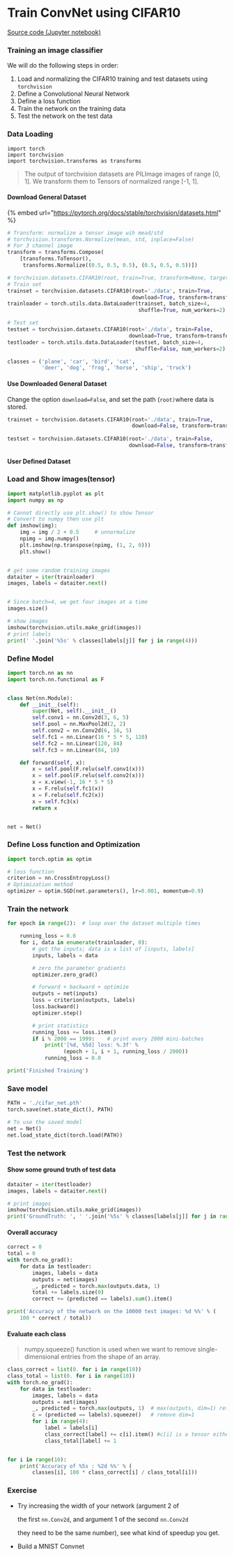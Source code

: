 # Train ConvNet using CIFAR10

[Source code \(Jupyter notebook\)](https://github.com/ykkimhgu/gitbook_docs/blob/master/deep-learning-framework/pytorch/neural_networks_tutorial_ykk.ipynb)

### Training an image classifier <a id="Training-an-image-classifier"></a>

We will do the following steps in order:

1. Load and normalizing the CIFAR10 training and test datasets using `torchvision`
2. Define a Convolutional Neural Network
3. Define a loss function
4. Train the network on the training data
5. Test the network on the test data



### Data Loading

```text
import torch
import torchvision
import torchvision.transforms as transforms
```

> The output of torchvision datasets are PILImage images of range \[0, 1\]. We transform them to Tensors of normalized range \[-1, 1\].

#### Download General Dataset

{% embed url="https://pytorch.org/docs/stable/torchvision/datasets.html" %}

```python
# Transform: normalize a tensor image wih mead/std
# torchvision.transforms.Normalize(mean, std, inplace=False)
# For 3 channel image
transform = transforms.Compose(
    [transforms.ToTensor(),
     transforms.Normalize((0.5, 0.5, 0.5), (0.5, 0.5, 0.5))])

# torchvision.datasets.CIFAR10(root, train=True, transform=None, target_transform=None, download=False)
# Train set
trainset = torchvision.datasets.CIFAR10(root='./data', train=True,
                                        download=True, transform=transform)
trainloader = torch.utils.data.DataLoader(trainset, batch_size=4,
                                          shuffle=True, num_workers=2)

# Test set
testset = torchvision.datasets.CIFAR10(root='./data', train=False,
                                       download=True, transform=transform)
testloader = torch.utils.data.DataLoader(testset, batch_size=4,
                                         shuffle=False, num_workers=2)

classes = ('plane', 'car', 'bird', 'cat',
           'deer', 'dog', 'frog', 'horse', 'ship', 'truck')
```

#### Use Downloaded General Dataset

Change the option `download=False`,  and set the  path \(`root)`where data is stored.

```python
trainset = torchvision.datasets.CIFAR10(root='./data', train=True,
                                        download=False, transform=transform)
                                        
testset = torchvision.datasets.CIFAR10(root='./data', train=False,
                                       download=False, transform=transform)
```

#### User Defined Dataset

### Load and Show images\(tensor\)

```python
import matplotlib.pyplot as plt
import numpy as np

# Cannot directly use plt.show() to show Tensor
# Convert to numpy then use plt
def imshow(img):
    img = img / 2 + 0.5     # unnormalize
    npimg = img.numpy()
    plt.imshow(np.transpose(npimg, (1, 2, 0)))
    plt.show()


# get some random training images
dataiter = iter(trainloader)
images, labels = dataiter.next()


# Since batch=4, we get four images at a time
images.size()

# show images
imshow(torchvision.utils.make_grid(images))
# print labels
print(' '.join('%5s' % classes[labels[j]] for j in range(4)))
```

### Define Model

```python
import torch.nn as nn
import torch.nn.functional as F


class Net(nn.Module):
    def __init__(self):
        super(Net, self).__init__()
        self.conv1 = nn.Conv2d(3, 6, 5)
        self.pool = nn.MaxPool2d(2, 2)
        self.conv2 = nn.Conv2d(6, 16, 5)
        self.fc1 = nn.Linear(16 * 5 * 5, 120)
        self.fc2 = nn.Linear(120, 84)
        self.fc3 = nn.Linear(84, 10)

    def forward(self, x):
        x = self.pool(F.relu(self.conv1(x)))
        x = self.pool(F.relu(self.conv2(x)))
        x = x.view(-1, 16 * 5 * 5)
        x = F.relu(self.fc1(x))
        x = F.relu(self.fc2(x))
        x = self.fc3(x)
        return x


net = Net()
```

### Define Loss function and Optimization

```python
import torch.optim as optim

# loss function
criterion = nn.CrossEntropyLoss()
# Optimization method
optimizer = optim.SGD(net.parameters(), lr=0.001, momentum=0.9)
```

### Train the network

```python
for epoch in range(2):  # loop over the dataset multiple times

    running_loss = 0.0
    for i, data in enumerate(trainloader, 0):
        # get the inputs; data is a list of [inputs, labels]
        inputs, labels = data

        # zero the parameter gradients
        optimizer.zero_grad()

        # forward + backward + optimize
        outputs = net(inputs)
        loss = criterion(outputs, labels)
        loss.backward()
        optimizer.step()

        # print statistics
        running_loss += loss.item()
        if i % 2000 == 1999:    # print every 2000 mini-batches
            print('[%d, %5d] loss: %.3f' %
                  (epoch + 1, i + 1, running_loss / 2000))
            running_loss = 0.0

print('Finished Training')
```

### Save model

```python
PATH = './cifar_net.pth'
torch.save(net.state_dict(), PATH)

# To use the saved model
net = Net()
net.load_state_dict(torch.load(PATH))
```

### Test the network

#### Show some ground truth of test data

```python
dataiter = iter(testloader)
images, labels = dataiter.next()

# print images
imshow(torchvision.utils.make_grid(images))
print('GroundTruth: ', ' '.join('%5s' % classes[labels[j]] for j in range(4)))
```

#### Overall accuracy

```python
correct = 0
total = 0
with torch.no_grad():
    for data in testloader:
        images, labels = data
        outputs = net(images)
        _, predicted = torch.max(outputs.data, 1)
        total += labels.size(0)
        correct += (predicted == labels).sum().item()

print('Accuracy of the network on the 10000 test images: %d %%' % (
    100 * correct / total))
```

#### Evaluate each class

> numpy.squeeze\(\) function is used when we want to remove single-dimensional entries from the shape of an array.

```python
class_correct = list(0. for i in range(10))
class_total = list(0. for i in range(10))
with torch.no_grad():
    for data in testloader:
        images, labels = data
        outputs = net(images)
        _, predicted = torch.max(outputs, 1)  # max(outputs, dim=1) returns (values, indices)
        c = (predicted == labels).squeeze()   # remove dim=1
        for i in range(4):
            label = labels[i]
            class_correct[label] += c[i].item() #c[i] is a tensor either true or false
            class_total[label] += 1


for i in range(10):
    print('Accuracy of %5s : %2d %%' % (
        classes[i], 100 * class_correct[i] / class_total[i]))
```



### Exercise

* Try increasing the width of your network \(argument 2 of

  the first `nn.Conv2d`, and argument 1 of the second `nn.Conv2d` 

  they need to be the same number\), see what kind of speedup you get.

* Build a MNIST Convnet

